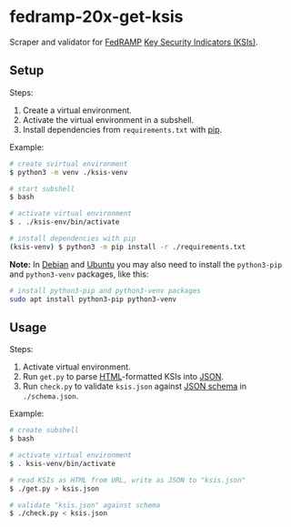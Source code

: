# fedramp-20x-get-ksis

Scraper and validator for [FedRAMP][] [Key Security Indicators
(KSIs)][ksis].

## Setup

Steps:

1. Create a virtual environment.
2. Activate the virtual environment in a subshell.
3. Install dependencies from `requirements.txt` with [pip][].

Example:

```sh
# create svirtual environment
$ python3 -m venv ./ksis-venv

# start subshell
$ bash

# activate virtual environment
$ . ./ksis-env/bin/activate

# install dependencies with pip
(ksis-venv) $ python3 -m pip install -r ./requirements.txt
```

**Note:** In [Debian][] and [Ubuntu][] you may also need to install the
`python3-pip` and `python3-venv` packages, like this:

```sh
# install python3-pip and python3-venv packages
sudo apt install python3-pip python3-venv
```

## Usage

Steps:

1. Activate virtual environment.
2. Run `get.py` to parse [HTML][]-formatted KSIs into [JSON][].
3. Run `check.py` to validate `ksis.json` against [JSON schema][] in `./schema.json`.

Example:

```sh
# create subshell
$ bash

# activate virtual environment
$ . ksis-venv/bin/activate

# read KSIs as HTML from URL, write as JSON to "ksis.json"
$ ./get.py > ksis.json

# validate "ksis.json" against schema
$ ./check.py < ksis.json
```

[venv]: https://docs.python.org/3/library/venv.html
  "venv: Python virtual environment module"
[pip]: https://pypi.org/project/pip/
  "pip: Python package installer"
[json]: "https:/json.org/"
  "JavaScript Object Notation"
[html]: https://en.wikipedia.org/wiki/HTML
  "HyperText Markup Language"
[json schema]: https://json-schema.org/
  "JSON schema"
[fedramp]: https://www.fedramp.gov/
  "FedRAMP"
[ksis]: https://www.fedramp.gov/20x/standards/20x-ksi/
  "FedRAMP 20x Key Security Indicators (KSIs)."
[debian]: https://www.debian.org/
  "Debian Linux"
[ubuntu]: https://ubuntu.com/
  "Ubuntu Linux"
